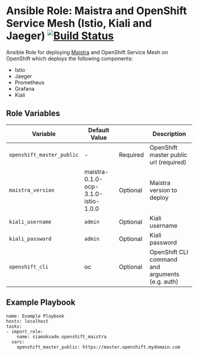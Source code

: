 Ansible Role: Maistra and OpenShift Service Mesh (Istio, Kiali and Jaeger)
[![Build Status](https://travis-ci.org/siamaksade/ansible-openshift-maistra.svg?branch=master)](https://travis-ci.org/siamaksade/ansible-openshift-maistra)
=========

Ansible Role for deploying [Maistra](http://maistra.io/) and OpenShift Service Mesh on OpenShift which deploys the
following components:

* Istio
* Jaeger
* Prometheus
* Grafana
* Kiali

Role Variables
------------

|Variable                  | Default Value                       |          | Description   |
|--------------------------|-------------------------------------|----------|---------------|
|`openshift_master_public` | -                                   | Required | OpenShift master public url (required) |
|`maistra_version`         | maistra-0.1.0-ocp-3.1.0-istio-1.0.0 | Optional | Maistra version to deploy |
|`kiali_username`          | `admin`                             | Optional | Kiali username |
|`kiali_password`          | `admin`                             | Optional | Kiali password |
|`openshift_cli`           | oc                                  | Optional | OpenShift CLI command and arguments (e.g. auth) |

Example Playbook
------------

```
name: Example Playbook
hosts: localhost
tasks:
- import_role:
    name: siamaksade.openshift_maistra
  vars:
    openshift_master_public: https://master.openshift.mydomain.com
```
